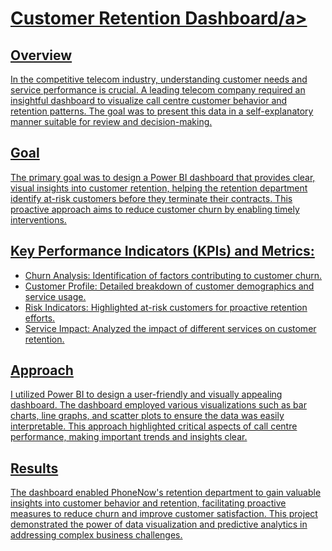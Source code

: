 <h1><a href="https://github.com/YelyzavetaBen/Project8/blob/main/Pwc2.pbix">Customer Retention Dashboard/a></h1>
<h2>Overview</h2>
In the competitive telecom industry, understanding customer needs and service performance is crucial. A leading telecom company required an insightful dashboard to visualize call centre customer behavior and retention patterns. The goal was to present this data in a self-explanatory manner suitable for review and decision-making.

<h2>Goal</h2>
The primary goal was to design a Power BI dashboard that provides clear, visual insights into customer retention, helping the retention department identify at-risk customers before they terminate their contracts. This proactive approach aims to reduce customer churn by enabling timely interventions.


<h2>Key Performance Indicators (KPIs) and Metrics:</h2>

- Churn Analysis: Identification of factors contributing to customer churn.
- Customer Profile: Detailed breakdown of customer demographics and service usage.
- Risk Indicators: Highlighted at-risk customers for proactive retention efforts.
- Service Impact: Analyzed the impact of different services on customer retention.

<h2>Approach</h2>
I utilized Power BI to design a user-friendly and visually appealing dashboard. The dashboard employed various visualizations such as bar charts, line graphs, and scatter plots to ensure the data was easily interpretable. This approach highlighted critical aspects of call centre performance, making important trends and insights clear.


<h2>Results</h2>
The dashboard enabled PhoneNow's retention department to gain valuable insights into customer behavior and retention, facilitating proactive measures to reduce churn and improve customer satisfaction. This project demonstrated the power of data visualization and predictive analytics in addressing complex business challenges.
